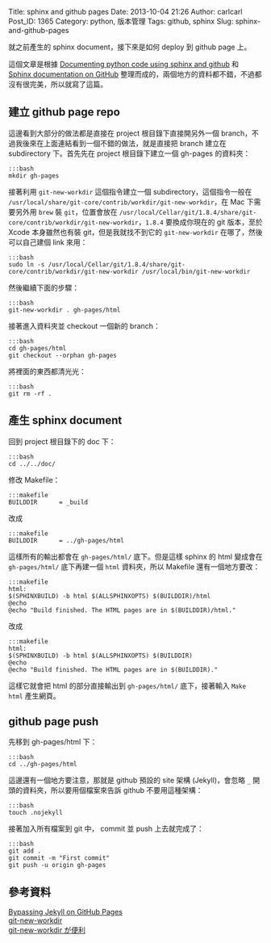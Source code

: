 Title: sphinx and github pages
Date: 2013-10-04 21:26
Author: carlcarl
Post_ID: 1365
Category: python, 版本管理
Tags: github, sphinx
Slug: sphinx-and-github-pages

就之前產生的 sphinx document，接下來是如何 deploy 到 github page 上。

這個文章是根據 [Documenting python code using sphinx and github][] 和
[Sphinx documentation on GitHub][]
整理而成的，兩個地方的資料都不錯，不過都沒有很完美，所以就寫了這篇。

<!--more-->

建立 github page repo
---------------------

這邊看到大部分的做法都是直接在 project 根目錄下直接開另外一個
branch，不過我後來在上面連結看到一個不錯的做法，就是直接把 branch 建立在
subdirectory 下。首先先在 project 根目錄下建立一個 gh-pages 的資料夾：

	:::bash
    mkdir gh-pages

接著利用 `git-new-workdir` 這個指令建立一個 subdirectory，這個指令一般在
`/usr/local/share/git-core/contrib/workdir/git-new-workdir`，在 Mac
下需要另外用 `brew` 裝 `git`，位置會放在
`/usr/local/Cellar/git/1.8.4/share/git-core/contrib/workdir/git-new-workdir`，`1.8.4`
要換成你現在的 git 版本，至於 Xcode 本身雖然也有裝
git，但是我就找不到它的 `git-new-workdir` 在哪了，然後可以自己建個 link
來用：

	:::bash
    sudo ln -s /usr/local/Cellar/git/1.8.4/share/git-core/contrib/workdir/git-new-workdir /usr/local/bin/git-new-workdir

然後繼續下面的步驟：

	:::bash
    git-new-workdir . gh-pages/html

接著進入資料夾並 checkout 一個新的 branch：

	:::bash
    cd gh-pages/html
    git checkout --orphan gh-pages

將裡面的東西都清光光：

	:::bash
    git rm -rf .

產生 sphinx document
--------------------

回到 project 根目錄下的 doc 下：

	:::bash
    cd ../../doc/

修改 Makefile：

	:::makefile
    BUILDDIR      = _build

改成

	:::makefile
    BUILDDIR      = ../gh-pages/html

這樣所有的輸出都會在 `gh-pages/html/` 底下。但是這樣 sphinx 的 html
變成會在 `gh-pages/html/` 底下再建一個 `html` 資料夾，所以 Makefile
還有一個地方要改：

	:::makefile
    html:
    $(SPHINXBUILD) -b html $(ALLSPHINXOPTS) $(BUILDDIR)/html
    @echo
    @echo "Build finished. The HTML pages are in $(BUILDDIR)/html."

改成

	:::makefile
    html:
    $(SPHINXBUILD) -b html $(ALLSPHINXOPTS) $(BUILDDIR)
    @echo
    @echo "Build finished. The HTML pages are in $(BUILDDIR)."

這樣它就會把 html 的部分直接輸出到 `gh-pages/html/` 底下，接著輸入
`Make html` 產生網頁。

github page push
----------------

先移到 gh-pages/html 下：

	:::bash
    cd ../gh-pages/html

這邊還有一個地方要注意，那就是 github 預設的 site 架構 (Jekyll)，會忽略
`_` 開頭的資料夾，所以要用個檔案來告訴 github 不要用這種架構：

	:::bash
    touch .nojekyll

接著加入所有檔案到 git 中， commit 並 push 上去就完成了：

	:::bash
    git add .
    git commit -m "First commit"
    git push -u origin gh-pages

參考資料
--------

[Bypassing Jekyll on GitHub Pages][]  
[git-new-workdir][]  
[git-new-workdir が便利][]

  [Documenting python code using sphinx and github]: http://raxcloud.blogspot.tw/2013/02/documenting-python-code-using-sphinx.html
  [Sphinx documentation on GitHub]: http://datadesk.latimes.com/posts/2012/01/sphinx-on-github/
  [Bypassing Jekyll on GitHub Pages]: https://github.com/blog/572-bypassing-jekyll-on-github-pages
  [git-new-workdir]: http://nuclearsquid.com/writings/git-new-workdir/
  [git-new-workdir が便利]: http://subtech.g.hatena.ne.jp/secondlife/20121207/1354854068
